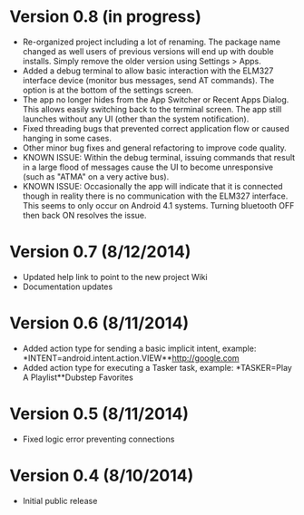 # Version 0.8 (in progress)

+	Re-organized project including a lot of renaming. The package name changed as well users of previous versions will end up with double installs. Simply remove the older version using Settings > Apps.
+	Added a debug terminal to allow basic interaction with the ELM327 interface device (monitor bus messages, send AT commands). The option is at the bottom of the settings screen.
+	The app no longer hides from the App Switcher or Recent Apps Dialog. This allows easily switching back to the terminal screen. The app still launches without any UI (other than the system notification).
+	Fixed threading bugs that prevented correct application flow or caused hanging in some cases. 
+	Other minor bug fixes and general refactoring to improve code quality.
+	KNOWN ISSUE: Within the debug terminal, issuing commands that result in a large flood of messages cause the UI to become unresponsive (such as "ATMA" on a very active bus).
+	KNOWN ISSUE: Occasionally the app will indicate that it is connected though in reality there is no communication with the ELM327 interface. This seems to only occur on Android 4.1 systems. Turning bluetooth OFF then back ON resolves the issue.


# Version 0.7 (8/12/2014)

+	Updated help link to point to the new project Wiki
+	Documentation updates


# Version 0.6 (8/11/2014)

+	Added action type for sending a basic implicit intent, example: *INTENT=android.intent.action.VIEW**http://google.com
+	Added action type for executing a Tasker task, example: *TASKER=Play A Playlist**Dubstep Favorites


# Version 0.5 (8/11/2014)

+	Fixed logic error preventing connections


# Version 0.4 (8/10/2014)

+	Initial public release
